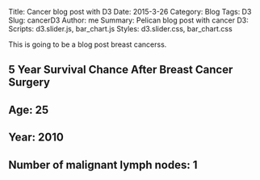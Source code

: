 Title: Cancer blog post with D3
Date: 2015-3-26
Category: Blog
Tags: D3
Slug: cancerD3
Author: me
Summary:  Pelican blog post with cancer
D3:
Scripts: d3.slider.js, bar_chart.js 
Styles: d3.slider.css, bar_chart.css

This is going to be a blog post breast cancerss.

<div id="chart_area" class="wrapper">
    <h2>5 Year Survival Chance After Breast Cancer Surgery</h2>
    <p class="space"></p>
    <div class="bar_chart">
    </div>
  </div>   

<!--  <div class="bar_chart">
 -->      
  <div id="sliders" class="wrapper">
    <h2 class="feature">Age: <span id="age">25</span></h2>
    <div id="age_slider"></div>
    <h2 class="feature">Year: <span id="year">2010</span></h2>
    <div id="year_slider"></div>
    <h2 class="feature">Number of malignant lymph nodes: <span id="nodes">1</span></h2>
    <div id="nodes_slider"></div>
  </div>
 

